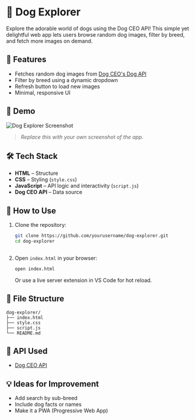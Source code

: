 # 🐶 Dog Explorer

Explore the adorable world of dogs using the Dog CEO API! This simple yet delightful web app lets users browse random dog images, filter by breed, and fetch more images on demand.

## 🚀 Features

- Fetches random dog images from [Dog CEO's Dog API](https://dog.ceo/dog-api/)
- Filter by breed using a dynamic dropdown
- Refresh button to load new images
- Minimal, responsive UI

## 📸 Demo

![Dog Explorer Screenshot](screenshot.png)  
> *Replace this with your own screenshot of the app.*

## 🛠️ Tech Stack

- **HTML** – Structure
- **CSS** – Styling (`style.css`)
- **JavaScript** – API logic and interactivity (`script.js`)
- **Dog CEO API** – Data source

## 🧩 How to Use

1. Clone the repository:

   ```bash
   git clone https://github.com/yourusername/dog-explorer.git
   cd dog-explorer
  

2. Open `index.html` in your browser:

   ```bash
   open index.html
   ```

   Or use a live server extension in VS Code for hot reload.

## 📂 File Structure

```
dog-explorer/
├── index.html
├── style.css
├── script.js
└── README.md
```

## 🐾 API Used

* [Dog CEO API](https://dog.ceo/dog-api/)

## 💡 Ideas for Improvement

* Add search by sub-breed
* Include dog facts or names
* Make it a PWA (Progressive Web App)
